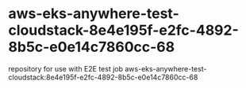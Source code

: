 # aws-eks-anywhere-test-cloudstack-8e4e195f-e2fc-4892-8b5c-e0e14c7860cc-68
repository for use with E2E test job aws-eks-anywhere-test-cloudstack:8e4e195f-e2fc-4892-8b5c-e0e14c7860cc-68
